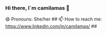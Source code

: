 ### Hi there, I`m camilamas 👋 ###
😄 Pronouns: She/her ##
📫 How to reach me: https://www.linkedin.com/in/camilamas/ ##
